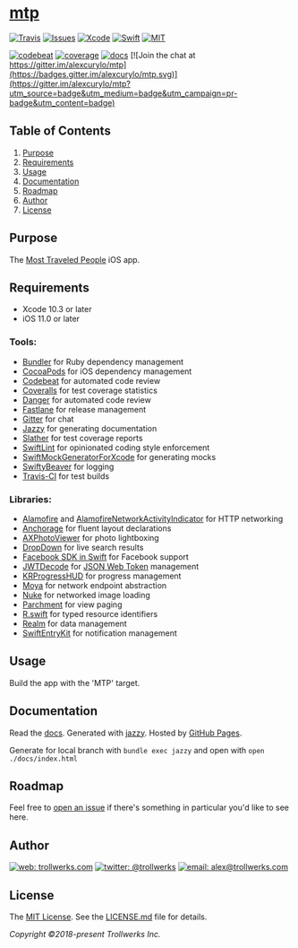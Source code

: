 # [mtp](https://github.com/alexcurylo/mtp)
[![Travis](https://travis-ci.org/alexcurylo/mtp.svg?branch=develop)](https://travis-ci.org/alexcurylo/mtp)
[![Issues](https://img.shields.io/github/issues/alexcurylo/mtp.svg)](https://github.com/alexcurylo/mtp/issues)
[![Xcode](https://img.shields.io/badge/Xcode-10.3-blue.svg)](https://developer.apple.com/xcode)
[![Swift](https://img.shields.io/badge/Swift-5.0.1-orange.svg)](https://swift.org)
[![MIT](https://img.shields.io/badge/License-MIT-yellow.svg)](https://opensource.org/licenses/MIT)

[![codebeat](https://codebeat.co/badges/321a44b1-ff7b-48fd-b8e2-42a5a8d19568)](https://codebeat.co/projects/github-com-alexcurylo-mtp-develop)
[![coverage](https://coveralls.io/repos/github/alexcurylo/mtp/badge.svg?branch=develop)](https://coveralls.io/github/alexcurylo/mtp?branch=develop)
[![docs](https://alexcurylo.github.io/mtp/badge.svg)](https://alexcurylo.github.io/mtp)
[![Join the chat at https://gitter.im/alexcurylo/mtp](https://badges.gitter.im/alexcurylo/mtp.svg)](https://gitter.im/alexcurylo/mtp?utm_source=badge&utm_medium=badge&utm_campaign=pr-badge&utm_content=badge) 


Table of Contents
-----------------

1. [Purpose](#purpose)
2. [Requirements](#requirements)
3. [Usage](#usage)
4. [Documentation](#documentation)
5. [Roadmap](#roadmap)
6. [Author](#author)
7. [License](#license)

Purpose
-------

The [Most Traveled People](https://mtp.travel) iOS app.

Requirements
------------

- Xcode 10.3 or later
- iOS 11.0 or later

### Tools:

- [Bundler](https://bundler.io/) for Ruby dependency management
- [CocoaPods](https://cocoapods.org/) for iOS dependency management
- [Codebeat](https://codebeat.co/projects/github-com-alexcurylo-mtp-develop) for automated code review
- [Coveralls](https://coveralls.io/github/alexcurylo/mtp?branch=develop) for test coverage statistics
- [Danger](http://danger.systems/ruby/) for automated code review
- [Fastlane](https://fastlane.tools) for release management
- [Gitter](https://gitter.im/alexcurylo/mtp?utm_source=badge&utm_medium=badge&utm_campaign=pr-badge&utm_content=badge) for chat
- [Jazzy](https://github.com/realm/jazzy) for generating documentation
- [Slather](https://github.com/SlatherOrg/slather) for test coverage reports
- [SwiftLint](https://github.com/realm/SwiftLint) for opinionated coding style enforcement
- [SwiftMockGeneratorForXcode](https://github.com/seanhenry/SwiftMockGeneratorForXcode) for generating mocks
- [SwiftyBeaver](https://github.com/SwiftyBeaver/SwiftyBeaver) for logging
- [Travis-CI](https://travis-ci.org/alexcurylo/mtp) for test builds

### Libraries:

- [Alamofire](https://github.com/Alamofire/Alamofire) and [AlamofireNetworkActivityIndicator](https://github.com/Alamofire/AlamofireNetworkActivityIndicator) for HTTP networking
- [Anchorage](https://github.com/Raizlabs/Anchorage) for fluent layout declarations
- [AXPhotoViewer](https://github.com/alexhillc/AXPhotoViewer) for photo lightboxing
- [DropDown](https://github.com/AssistoLab/DropDown) for live search results
- [Facebook SDK in Swift](https://github.com/facebook/facebook-sdk-swift)  for Facebook support
- [JWTDecode](https://github.com/auth0/JWTDecode.swift) for [JSON Web Token](https://jwt.io) management
- [KRProgressHUD](https://github.com/krimpedance/KRProgressHUD) for progress management
- [Moya](https://github.com/Moya/Moya) for network endpoint abstraction
- [Nuke](https://github.com/kean/Nuke) for networked image loading
- [Parchment](https://github.com/rechsteiner/Parchment) for view paging
- [R.swift](https://github.com/mac-cain13/R.swift/) for typed resource identifiers
- [Realm](https://github.com/realm/realm-cocoa) for data management
- [SwiftEntryKit](https://github.com/huri000/SwiftEntryKit) for notification management

Usage
-----

Build the app with the 'MTP' target.

Documentation
-------------

Read the [docs](http://alexcurylo.github.io/mtp/). Generated with [jazzy](https://github.com/realm/jazzy). Hosted by [GitHub Pages](https://pages.github.com).

Generate for local branch with  `bundle exec jazzy` and open with `open ./docs/index.html`

Roadmap
-------

Feel free to [open an issue](https://github.com/alexcurylo/mtp/issues/new) if there's something in particular you'd like to see here.

Author
------

[![web: trollwerks.com](http://img.shields.io/badge/web-www.trollwerks.com-blue.svg)](http://trollwerks.com) 
[![twitter: @trollwerks](http://img.shields.io/badge/twitter-%40trollwerks-blue.svg)](https://twitter.com/trollwerks) 
[![email: alex@trollwerks.com](http://img.shields.io/badge/email-alex%40trollwerks.com-blue.svg)](mailto:alex@trollwerks.com)

License
-------

The [MIT License](http://opensource.org/licenses/MIT). See the [LICENSE.md](LICENSE.md) file for details.

_Copyright &copy;2018-present Trollwerks Inc._
